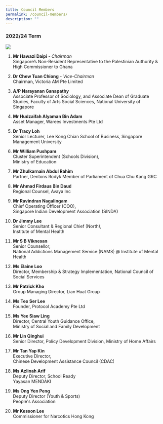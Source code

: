 ```yaml
---
title: Council Members
permalink: /council-members/
description: ""
---
```

### 2022/24 Term

![](/images/Members%20(2)/Council%20members%20(210%20×%20600%20mm).png)
1. **Mr Hawazi Daipi** - *Chairman*
<br> Singapore’s Non-Resident
Representative to the
Palestinian Authority & High
Commissioner to Ghana

2. **Dr Chew Tuan Chiong** - *Vice-Chairman*
<br> Chairman, Victoria AM Pte Limited

3. **A/P Narayanan Ganapathy** 
<br> Associate Professor of Sociology, and Associate Dean of Graduate Studies, Faculty of Arts Social Sciences, National University of Singapore

4. **Mr Hudzaifah Alyaman Bin Adam**
<br> Asset Manager, Warees Investments Pte Ltd

5. **Dr Tracy Loh**
<br> Senior Lecturer, Lee Kong Chian School of Business, Singapore Management University

6. **Mr William Pushpam**
<br> Cluster Superintendent (Schools Division),
<br>Ministry of Education

7. **Mr Zhulkarnain Abdul Rahim**
<br> Partner, Dentons Rodyk
Member of Parliament of Chua Chu Kang GRC

8. **Mr Ahmad Firdaus Bin Daud**
<br> Regional Counsel, Avaya Inc

9. **Mr Ravindran Nagalingam**
<br> Chief Operating Officer
(COO),
<br> Singapore
Indian Development
Association (SINDA)

10. **Dr Jimmy Lee**
<br>Senior Consultant &
Regional Chief (North),
<br> Institute of Mental Health

11. **Mr S B Viknesan**
<br> Senior Counsellor,
<br> National Addictions
Management Service
(NAMS) @  Institute of
Mental Health

12. **Ms Elaine Loo**
<br> Director, Membership & Strategy Implementation, National Council of Social Services

13. **Mr Patrick Kho**
<br> Group Managing Director, Lian Huat Group

14. **Ms Teo Ser Lee**
<br> Founder, Protocol Academy Pte Ltd

15. **Ms Yee Siaw Ling**
<br>  Director, Central Youth
Guidance Office, 
<br> Ministry of Social and Family Development

16. **Mr Lin Qinghui**  <br> Senior Director, Policy
Development Division,
Ministry of Home Affairs 


17. **Mr Tan Yap Kin**
<br> Executive Director,
<br> Chinese Development Assistance Council (CDAC)


18. **Ms Azlinah Arif**
<br> Deputy Director, School Ready
<br>Yayasan MENDAKI

19. **Ms Ong Yen Peng**
<br> Deputy Director (Youth & Sports)
<br> People's Association

20. **Mr Kesson Lee**
<br> Commissioner for Narcotics
 Hong Kong